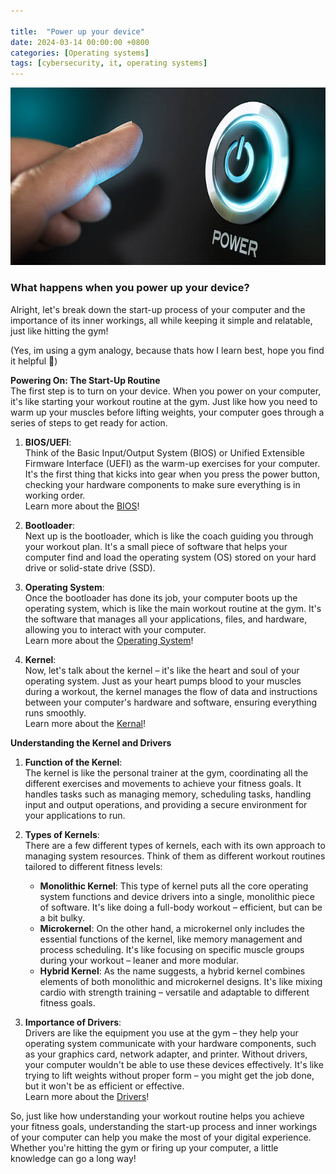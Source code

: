 ```yaml
---

title:  "Power up your device"
date: 2024-03-14 00:00:00 +0800 
categories: [Operating systems] 
tags: [cybersecurity, it, operating systems] 
---
```

![On button](/assets/Power%20on.jpg)

### What happens when you power up your device? 

Alright, let's break down the start-up process of your computer and the importance of its inner workings, all while keeping it simple and relatable, just like hitting the gym!

(Yes, im using a gym analogy, because thats how I learn best, hope you find it helpful 💙)

**Powering On: The Start-Up Routine** <br>
The first step is to turn on your device. When you power on your computer, it's like starting your workout routine at the gym. Just like how you need to warm up your muscles before lifting weights, your computer goes through a series of steps to get ready for action.

1. **BIOS/UEFI**: <br> 
Think of the Basic Input/Output System (BIOS) or Unified Extensible Firmware Interface (UEFI) as the warm-up exercises for your computer. It's the first thing that kicks into gear when you press the power button, checking your hardware components to make sure everything is in working order.<br>
Learn more about the [BIOS](https://41k36u14n.github.io/posts/BIOS/)!

5. **Bootloader**: <br>
Next up is the bootloader, which is like the coach guiding you through your workout plan. It's a small piece of software that helps your computer find and load the operating system (OS) stored on your hard drive or solid-state drive (SSD).

6. **Operating System**: <br>
Once the bootloader has done its job, your computer boots up the operating system, which is like the main workout routine at the gym. It's the software that manages all your applications, files, and hardware, allowing you to interact with your computer. <br>
Learn more about the [Operating System](https://41k36u14n.github.io/posts/Operating-Systems/)!

8. **Kernel**: <br>
Now, let's talk about the kernel – it's like the heart and soul of your operating system. Just as your heart pumps blood to your muscles during a workout, the kernel manages the flow of data and instructions between your computer's hardware and software, ensuring everything runs smoothly.<br>
Learn more about the [Kernal](https://41k36u14n.github.io/posts/Kernal/)!

**Understanding the Kernel and Drivers**

1. **Function of the Kernel**: <br>
The kernel is like the personal trainer at the gym, coordinating all the different exercises and movements to achieve your fitness goals. It handles tasks such as managing memory, scheduling tasks, handling input and output operations, and providing a secure environment for your applications to run.

2. **Types of Kernels**: <br>
There are a few different types of kernels, each with its own approach to managing system resources. Think of them as different workout routines tailored to different fitness levels:
   - **Monolithic Kernel**: This type of kernel puts all the core operating system functions and device drivers into a single, monolithic piece of software. It's like doing a full-body workout – efficient, but can be a bit bulky.
   - **Microkernel**: On the other hand, a microkernel only includes the essential functions of the kernel, like memory management and process scheduling. It's like focusing on specific muscle groups during your workout – leaner and more modular.
   - **Hybrid Kernel**: As the name suggests, a hybrid kernel combines elements of both monolithic and microkernel designs. It's like mixing cardio with strength training – versatile and adaptable to different fitness goals.

3. **Importance of Drivers**: <br>
Drivers are like the equipment you use at the gym – they help your operating system communicate with your hardware components, such as your graphics card, network adapter, and printer. Without drivers, your computer wouldn't be able to use these devices effectively. It's like trying to lift weights without proper form – you might get the job done, but it won't be as efficient or effective. <br>
Learn more about the [Drivers](https://41k36u14n.github.io/posts/Drivers/)!

So, just like how understanding your workout routine helps you achieve your fitness goals, understanding the start-up process and inner workings of your computer can help you make the most of your digital experience. Whether you're hitting the gym or firing up your computer, a little knowledge can go a long way!
